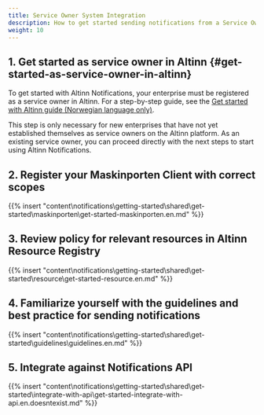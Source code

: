 ```yaml
---
title: Service Owner System Integration
description: How to get started sending notifications from a Service Owner System
weight: 10
---
```


## 1. Get started as service owner in Altinn {#get-started-as-service-owner-in-altinn}

To get started with Altinn Notifications, your enterprise must be registered as a service owner in Altinn. 
For a step-by-step guide, see the [Get started with Altinn guide (Norwegian language only)](https://www.altinndigital.no/kom-i-gang/guide-kom-i-gang-med-altinn/).

This step is only necessary for new enterprises that have not yet established
themselves as service owners on the Altinn platform. As an existing service owner, 
you can proceed directly with the next steps to start using Altinn Notifications.


## 2. Register your Maskinporten Client with correct scopes

{{% insert "content\notifications\getting-started\shared\get-started\maskinporten\get-started-maskinporten.en.md" %}}

## 3. Review policy for relevant resources in Altinn Resource Registry

{{% insert "content\notifications\getting-started\shared\get-started\resource\get-started-resource.en.md" %}}


## 4. Familiarize yourself with the guidelines and best practice for sending notifications
{{% insert "content\notifications\getting-started\shared\get-started\guidelines\guidelines.en.md" %}}

## 5. Integrate against Notifications API

{{% insert "content\notifications\getting-started\shared\get-started\integrate-with-api\get-started-integrate-with-api.en.doesntexist.md" %}}

